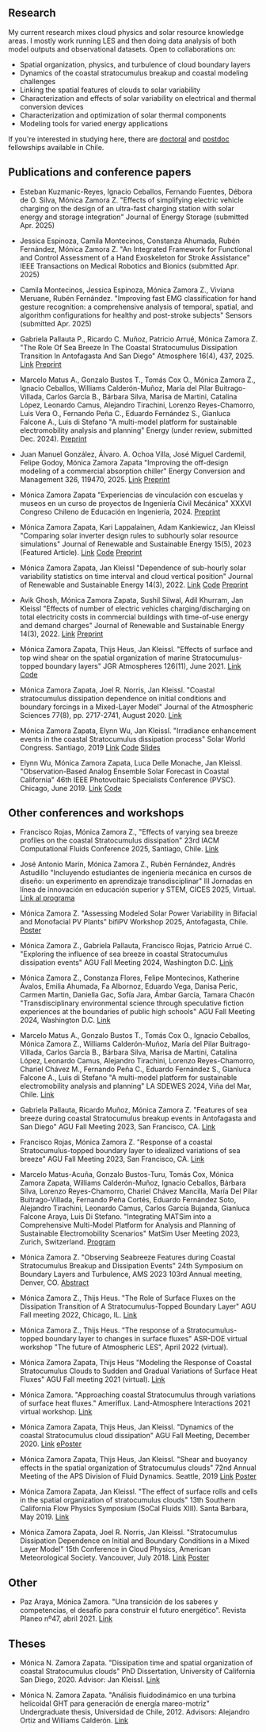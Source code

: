 ## Research
My current research mixes cloud physics and solar resource knowledge areas. I mostly work running LES and then doing data analysis of both model outputs and observational datasets. Open to collaborations on:
* Spatial organization, physics, and turbulence of cloud boundary layers
* Dynamics of the coastal stratocumulus breakup and coastal modeling challenges
* Linking the spatial features of clouds to solar variability
* Characterization and effects of solar variability on electrical and thermal conversion devices
* Characterization and optimization of solar thermal components
* Modeling tools for varied energy applications

If you're interested in studying here, there are [doctoral](https://www.anid.cl/capital-humano/doctorado-nacional/) and [postdoc](https://www.anid.cl/proyectos-de-investigacion/fondecyt-postdoctorado/) fellowships available in Chile.

## Publications and conference papers
* Esteban Kuzmanic-Reyes, Ignacio Ceballos, Fernando Fuentes, Débora de O. Silva, Mónica Zamora Z.
"Effects of simplifying electric vehicle charging on the design of an ultra-fast charging station with solar energy and storage integration"
Journal of Energy Storage (submitted Apr. 2025)

* Jessica Espinoza, Camila Montecinos, Constanza Ahumada, Rubén Fernández, Mónica Zamora Z.
"An Integrated Framework for Functional and Control Assessment of a Hand Exoskeleton for Stroke Assistance"
IEEE Transactions on Medical Robotics and Bionics (submitted Apr. 2025)

* Camila Montecinos, Jessica Espinoza, Mónica Zamora Z., Viviana Meruane, Rubén Fernández.
"Improving fast EMG classification for hand gesture recognition: a comprehensive analysis of temporal, spatial, and algorithm configurations for healthy and post-stroke subjects"
Sensors (submitted Apr. 2025)

* Gabriela Pallauta P., Ricardo C. Muñoz, Patricio Arrué, Mónica Zamora Z.
"The Role Of Sea Breeze In The Coastal Stratocumulus Dissipation Transition In Antofagasta And San Diego"
Atmosphere 16(4), 437, 2025.
[Link](https://doi.org/10.3390/atmos16040437)
[Preprint](https://www.preprints.org/manuscript/202502.1779)

* Marcelo Matus A., Gonzalo Bustos T., Tomás Cox O., Mónica Zamora Z., Ignacio Ceballos, Williams Calderón-Muñoz, María del Pilar Buitrago-Villada, Carlos García B., Bárbara Silva, Marisa de Martini, Catalina López, Leonardo Camus, Alejandro Tirachini, Lorenzo Reyes-Chamorro, Luis Vera O., Fernando Peña C., Eduardo Fernández S., Gianluca Falcone A., Luis di Stefano
"A multi-model platform for sustainable electromobility analysis and planning"
Energy (under review, submitted Dec. 2024).
[Preprint](https://papers.ssrn.com/sol3/papers.cfm?abstract_id=5104309)

* Juan Manuel González, Álvaro. A. Ochoa Villa, José Miguel Cardemil, Felipe Godoy, Mónica Zamora Zapata
"Improving the off-design modeling of a commercial absorption chiller"
Energy Conversion and Management 326, 119470, 2025.
[Link](https://doi.org/10.1016/j.enconman.2024.119470)
[Preprint](https://papers.ssrn.com/sol3/papers.cfm?abstract_id=4974325)

* Mónica Zamora Zapata
"Experiencias de vinculación con escuelas y museos en un curso de proyectos de Ingeniería Civil Mecánica"
XXXVI Congreso Chileno de Educación en Ingeniería, 2024.
[Preprint](preprints/avm_termofluidos_sochedi2024_rev.pdf)

* Mónica Zamora Zapata, Kari Lappalainen, Adam Kankiewicz, Jan Kleissl
"Comparing solar inverter design rules to subhourly solar resource simulations"
Journal of Renewable and Sustainable Energy 15(5), 2023 (Featured Article).
[Link](https://doi.org/10.1063/5.0151042)
[Code](https://github.com/mzamora/InverterEnhancement)
[Preprint](preprints/envinh_current.pdf)

* Mónica Zamora Zapata, Jan Kleissl
"Dependence of sub-hourly solar variability statistics on time interval and cloud vertical position"
Journal of Renewable and Sustainable Energy 14(3), 2022. 
[Link](https://doi.org/10.1063/5.0090846) 
[Code](https://github.com/mzamora/SolarVarCACTI) 
[Preprint](preprints/subhourly_cacti.pdf)

* Avik Ghosh, Mónica Zamora Zapata, Sushil Silwal, Adil Khurram, Jan Kleissl
"Effects of number of electric vehicles charging/discharging on total electricity costs in commercial buildings with time-of-use energy and demand charges"
Journal of Renewable and Sustainable Energy 14(3), 2022. 
[Link](https://doi.org/10.1063/5.0086924) 
[Preprint](https://www.researchgate.net/publication/360493417_Effects_of_number_of_electric_vehicles_chargingdischarging_on_total_electricity_costs_in_commercial_buildings_with_time-of-use_energy_and_demand_charges)

* Mónica Zamora Zapata, Thijs Heus, Jan Kleissl. 
"Effects of surface and top wind shear on the spatial organization of marine Stratocumulus-topped boundary layers"
JGR Atmospheres 126(11), June 2021.
[Link](https://doi.org/10.1029/2020JD034162)
[Code](https://github.com/mzamora/Sc-Spatial)

* Mónica Zamora Zapata, Joel R. Norris, Jan Kleissl.
"Coastal stratocumulus dissipation dependence on initial conditions and boundary forcings in a Mixed-Layer Model"
Journal of the Atmospheric Sciences 77(8), pp. 2717-2741, August 2020.
[Link](https://doi.org/10.1175/JAS-D-19-0254.1)

* Mónica Zamora Zapata, Elynn Wu, Jan Kleissl.
 "Irradiance enhancement events in the coastal Stratocumulus dissipation process"
 Solar World Congress. Santiago, 2019 
 [Link](http://proceedings.ises.org/paper/swc2019/swc2019-0199-ZamoraZapata.pdf) <!---10.18086/swc.2019.42.13-->
 [Code](https://github.com/mzamora/Sc-Enhancement)
 [Slides](https://doi.org/10.6084/m9.figshare.10304846.v1)

* Elynn Wu, Mónica Zamora Zapata, Luca Delle Monache, Jan Kleissl. 
 "Observation-Based Analog Ensemble Solar Forecast in Coastal California" 
 46th IEEE Photovoltaic Specialists Conference (PVSC). Chicago, June 2019.
 [Link](https://ieeexplore.ieee.org/abstract/document/8980546/)
 [Code](https://github.com/elynnwu/Obs_AnEn)

## Other conferences and workshops

* Francisco Rojas, Mónica Zamora Z.,
"Effects of varying sea breeze profiles on the coastal Stratocumulus dissipation"
23rd IACM Computational Fluids Conference 2025, Santiago, Chile.
[Link](https://cfc2025.iacm.info/event/contribution/8e630d43-bcf6-11ef-9e02-000c29ddfc0c)

* José Antonio Marín, Mónica Zamora Z., Rubén Fernández, Andrés Astudillo
"Incluyendo estudiantes de ingeniería mecánica en cursos de diseño: un experimento en aprendizaje transdisciplinar"
III Jornadas en línea de innovación en educación superior y STEM, CICES 2025, Virtual.
[Link al programa](https://cices.usach.cl/iii-jornadas-en-linea-de-innovacion-en-educacion-superior-y-stem/)

* Mónica Zamora Z.
"Assessing Modeled Solar Power Variability in Bifacial and Monofacial PV Plants"
bifiPV Workshop 2025, Antofagasta, Chile.
[Poster](https://figshare.com/articles/poster/Assessing_Modeled_Solar_Power_Variability_in_Bifacial_and_Monofacial_PV_Plants/28207631?file=51681563)

* Mónica Zamora Z., Gabriela Pallauta, Francisco Rojas, Patricio Arrué C.
"Exploring the influence of sea breeze in coastal Stratocumulus dissipation events"
AGU Fall Meeting 2024, Washington D.C.
[Link](https://agu24.ipostersessions.com/Default.aspx?s=C3-88-1D-68-F8-FF-C1-1C-C2-E0-C0-AD-BE-6B-65-DA)

* Mónica Zamora Z., Constanza Flores, Felipe Montecinos, Katherine Ávalos, Emilia Ahumada, Fa Albornoz, Eduardo Vega, Danisa Peric, Carmen Martin, Daniella Gac, Sofía Jara, Ámbar García, Tamara Chacón
"Transdisciplinary environmental science through speculative fiction experiences at the boundaries of public high schools"
AGU Fall Meeting 2024, Washington D.C.
[Link](https://agu24.ipostersessions.com/Default.aspx?s=4B-60-DF-AB-4A-8F-FC-03-EC-5B-F6-5F-48-3F-61-4C)

* Marcelo Matus A., Gonzalo Bustos T., Tomás Cox O., Ignacio Ceballos, Mónica Zamora Z., Williams Calderón-Muñoz, María del Pilar Buitrago-Villada, Carlos García B., Bárbara Silva, Marisa de Martini, Catalina López, Leonardo Camus, Alejandro Tirachini, Lorenzo Reyes-Chamorro, Chariel Chávez M., Fernando Peña C., Eduardo Fernández S., Gianluca Falcone A., Luis di Stefano
"A multi-model platform for sustainable electromobility analysis and planning"
LA SDEWES 2024, Viña del Mar, Chile.
[Link](https://www.vinadelmar2024.sdewes.org/schedule)

* Gabriela Pallauta, Ricardo Muñoz, Mónica Zamora Z.
"Features of sea breeze during coastal Stratocumulus breakup events in Antofagasta and San Diego"
AGU Fall Meeting 2023, San Francisco, CA.
[Link](https://agu23.ipostersessions.com/Default.aspx?s=9A-4F-95-A9-73-0E-95-F3-07-E4-47-98-F9-B0-66-CB)

* Francisco Rojas, Mónica Zamora Z.
"Response of a coastal Stratocumulus-topped boundary layer to idealized variations of sea breeze"
AGU Fall Meeting 2023, San Francisco, CA.
[Link](https://agu23.ipostersessions.com/Default.aspx?s=13-CE-17-49-41-6C-36-97-E3-93-62-23-D8-C5-F8-E7)

* Marcelo Matus-Acuña, Gonzalo Bustos-Turu, Tomás Cox, Mónica Zamora Zapata, Williams Calderón-Muñoz, Ignacio Ceballos, Bárbara Silva, Lorenzo Reyes-Chamorro, Chariel Chávez Mancilla, María Del Pilar Buitrago-Villada, Fernando Peña Cortés, Eduardo Fernández Soto, Alejandro Tirachini, Leonardo Camus, Carlos García Bujanda, Gianluca Falcone Araya, Luis Di Stefano. 
"Integrating MATSim into a Comprehensive Multi-Model Platform for Analysis and Planning of Sustainable Electromobility Scenarios"
MatSim User Meeting 2023, Zurich, Switzerland.
[Program](https://matsim.org/conferences/MUM_schedule_2023.pdf)

* Mónica Zamora Z.
"Observing Seabreeze Features during Coastal Stratocumulus Breakup and Dissipation Events"
24th Symposium on Boundary Layers and Turbulence, AMS 2023 103rd Annual meeting, Denver, CO.
[Abstract](https://ams.confex.com/ams/103ANNUAL/meetingapp.cgi/Paper/414434)

* Mónica Zamora Z., Thijs Heus. 
"The Role of Surface Fluxes on the Dissipation Transition of A Stratocumulus-Topped Boundary Layer"
AGU Fall meeting 2022, Chicago, IL.
[Link](http://agu2022fallmeeting-agu.ipostersessions.com/Default.aspx?s=90-FA-53-CD-DF-5B-D5-13-C2-AF-64-53-01-9C-FD-B8)

* Mónica Zamora Z., Thijs Heus. "The response of a Stratocumulus-topped boundary layer to changes in surface fluxes"
ASR-DOE virtual workshop "The future of Atmospheric LES", April 2022 (virtual).

* Mónica Zamora Zapata, Thijs Heus
"Modeling the Response of Coastal Stratocumulus Clouds to Sudden and Gradual Variations of Surface Heat Fluxes"
AGU Fall meeting 2021 (virtual).
[Link](https://doi.org/10.1002/essoar.10509467.1)

* Mónica Zamora. "Approaching coastal Stratocumulus through variations of surface heat fluxes."
Ameriflux. Land-Atmosphere Interactions 2021 virtual workshop. 
[Link](https://ameriflux.lbl.gov/community/ameriflux-meetings-workshops/land-atmosphere-interaction-workshop-overview/)

* Mónica Zamora Zapata, Thijs Heus, Jan Kleissl. 
"Dynamics of the coastal Stratocumulus cloud dissipation"
AGU Fall Meeting, December 2020.
[Link](https://agu.confex.com/agu/fm20/prelim.cgi/Paper/687317)
[ePoster](https://agu2020fallmeeting-agu.ipostersessions.com/Default.aspx?s=00-64-CA-02-0D-63-4C-7F-29-75-C3-DD-7C-E1-72-EB)

* Mónica Zamora Zapata, Thijs Heus, Jan Kleissl.
 "Shear and buoyancy effects in the spatial organization of Stratocumulus clouds"
 72nd Annual Meeting of the APS Division of Fluid Dynamics. Seattle, 2019 
 [Link](https://meetings.aps.org/Meeting/DFD19/Session/M02.28)
 [Poster](https://doi.org/10.6084/m9.figshare.8044628.v1)

* Mónica Zamora Zapata, Jan Kleissl.
 "The effect of surface rolls and cells in the spatial organization of stratocumulus clouds"
 13th Southern California Flow Physics Symposium (SoCal Fluids XIII). Santa Barbara, May 2019.
 [Link](https://sites.google.com/view/socalfluids2019/home)

* Mónica Zamora Zapata, Joel R. Norris, Jan Kleissl.
"Stratocumulus Dissipation Dependence on Initial and Boundary Conditions in a Mixed Layer Model"
15th Conference in Cloud Physics, American Meteorological Society. Vancouver, July 2018.
[Link](https://ams.confex.com/ams/15CLOUD15ATRAD/webprogram/Paper347012.html)
[Poster](https://doi.org/10.6084/m9.figshare.10305326.v1)

## Other
* Paz Araya, Mónica Zamora. "Una transición de los saberes y competencias, el desafío para construir el futuro energético". Revista Planeo nº47, abril 2021. [Link](http://revistaplaneo.cl/2021/04/08/una-transicion-de-los-saberes-y-competencias-el-desafio-para-construir-el-futuro-energetico/)

## Theses
* Mónica N. Zamora Zapata. 
"Dissipation time and spatial organization of coastal Stratocumulus clouds"
PhD Dissertation, University of California San Diego, 2020. Advisor: Jan Kleissl.
[Link](https://escholarship.org/uc/item/1hh0f7s8)

* Mónica N. Zamora Zapata. 
"Análisis fluidodinámico en una turbina helicoidal GHT para generación de energía mareo-motriz"
Undergraduate thesis, Universidad de Chile, 2012. Advisors: Alejandro Ortiz and Williams Calderón.
[Link](http://repositorio.uchile.cl/handle/2250/111293)
